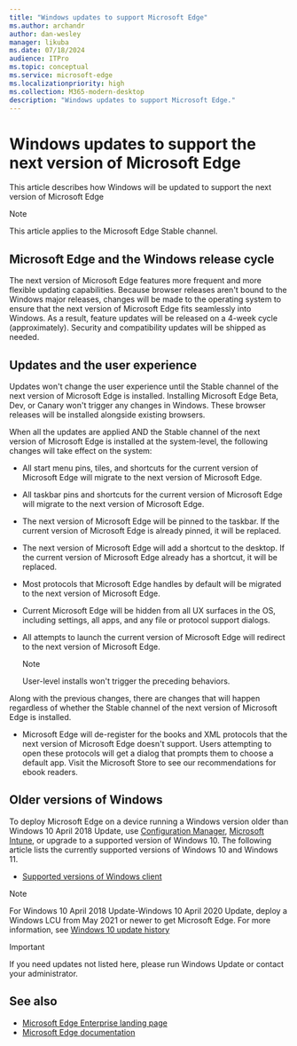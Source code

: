 ```yaml
---
title: "Windows updates to support Microsoft Edge"
ms.author: archandr
author: dan-wesley
manager: likuba
ms.date: 07/18/2024
audience: ITPro
ms.topic: conceptual
ms.service: microsoft-edge
ms.localizationpriority: high
ms.collection: M365-modern-desktop
description: "Windows updates to support Microsoft Edge."
---
```


# Windows updates to support the next version of Microsoft Edge

This article describes how Windows will be updated to support the next version of Microsoft Edge

> [!NOTE]
> This article applies to the Microsoft Edge Stable channel.

## Microsoft Edge and the Windows release cycle

The next version of Microsoft Edge features more frequent and more flexible updating capabilities. Because browser releases aren't bound to the Windows major releases, changes will be made to the operating system to ensure that the next version of Microsoft Edge fits seamlessly into Windows. As a result, feature updates will be released on a 4-week cycle (approximately). Security and compatibility updates will be shipped as needed.

## Updates and the user experience

Updates won't change the user experience until the Stable channel of the next version of Microsoft Edge is installed. Installing Microsoft Edge Beta, Dev, or Canary won't trigger any changes in Windows. These browser releases will be installed alongside existing browsers.

When all the updates are applied AND the Stable channel of the next version of Microsoft Edge is installed at the system-level, the following changes will take effect on the system:

- All start menu pins, tiles, and shortcuts for the current version of Microsoft Edge will migrate to the next version of Microsoft Edge.
- All taskbar pins and shortcuts for the current version of Microsoft Edge will migrate to the next version of Microsoft Edge.
- The next version of Microsoft Edge will be pinned to the taskbar. If the current version of Microsoft Edge is already pinned, it will be replaced.
- The next version of Microsoft Edge will add a shortcut to the desktop. If the current version of Microsoft Edge already has a shortcut, it will be replaced.
- Most protocols that Microsoft Edge handles by default will be migrated to the next version of Microsoft Edge.
- Current Microsoft Edge will be hidden from all UX surfaces in the OS, including settings, all apps, and any file or protocol support dialogs.
- All attempts to launch the current version of Microsoft Edge will redirect to the next version of Microsoft Edge.

  > [!NOTE]
  > User-level installs won't trigger the preceding behaviors.

Along with the previous changes, there are changes that will happen regardless of whether the Stable channel of the next version of Microsoft Edge is installed.

- Microsoft Edge will de-register for the books and XML protocols that the next version of Microsoft Edge doesn't support. Users attempting to open these protocols will get a dialog that prompts them to choose a default app. Visit the Microsoft Store to see our recommendations for ebook readers.
  
## Older versions of Windows

To deploy Microsoft Edge on a device running a Windows version older than Windows 10 April 2018 Update, use [Configuration Manager](/mem/configmgr/apps/deploy-use/deploy-edge?bc=%2FDeployEdge%2Fbreadcrumb%2Ftoc.json&toc=%2FDeployEdge%2Ftoc.json), [Microsoft Intune](/mem/intune/apps/apps-windows-edge?bc=%2FDeployEdge%2Fbreadcrumb%2Ftoc.json&toc=%2FDeployEdge%2Ftoc.json), or upgrade to a supported version of Windows 10. The following article lists the currently supported versions of Windows 10 and Windows 11.

- [Supported versions of Windows client](/windows/release-health/supported-versions-windows-client)

> [!NOTE]
> For Windows 10 April 2018 Update-Windows 10 April 2020 Update, deploy a Windows LCU from May 2021 or newer to get Microsoft Edge. For more information, see [Windows 10 update history](https://support.microsoft.com/topic/windows-10-update-history-1b6aac92-bf01-42b5-b158-f80c6d93eb11)

> [!IMPORTANT]
> If you need updates not listed here, please run Windows Update or contact your administrator.

## See also

- [Microsoft Edge Enterprise landing page](https://aka.ms/EdgeEnterprise)
- [Microsoft Edge documentation](./index.yml)